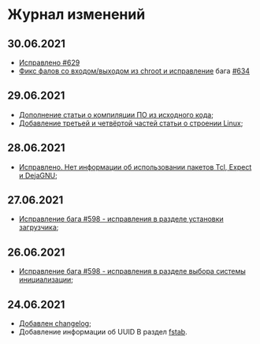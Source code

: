# Журнал изменений

## 30.06.2021

- [Исправлено #629](https://github.com/Linux4Yourself/Linux4Yourself.Book/issues/629)
- [Фикс фалов со входом/выходом из chroot и исправление](https://github.com/Linux4Yourself/Linux4Yourself.Book/pull/635) бага [#634](https://github.com/Linux4Yourself/Linux4Yourself.Book/issues/634)

## 29.06.2021

- [Дополнение статьи о компиляции ПО из исходного кода](https://github.com/Linux4Yourself/Linux4Yourself.Book/pull/628);
- [Добавление третьей и четвёртой частей статьи о строении Linux](https://github.com/Linux4Yourself/Linux4Yourself.Book/pull/627);

## 28.06.2021

- [Исправлено. Нет информации об использовании пакетов Tcl, Expect и DejaGNU](https://github.com/Linux4Yourself/Linux4Yourself.Book/issues/619);

## 27.06.2021

- [Исправление бага #598 - исправления в разделе установки загрузчика](https://github.com/Linux4Yourself/Linux4Yourself.Book/pull/614);

## 26.06.2021

- [Исправление бага #598 - исправления в разделе выбора системы инициализации](https://github.com/Linux4Yourself/Linux4Yourself.Book/pull/607);

## 24.06.2021

- [Добавлен changelog](https://github.com/Linux4Yourself/Linux4Yourself.Book/issues/264);
- Добавление информации об UUID В раздел [fstab](setup/fstab).
